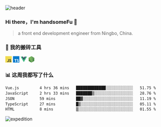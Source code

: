 ![header](https://raw.githubusercontent.com/fzq1998/fzq1998/master/header.png)

### Hi there，I'm handsomeFu 👋

> a front end development engineer from Ningbo, China.

### 🔧 我的搬砖工具
<code><img height="20" src="https://raw.githubusercontent.com/github/explore/80688e429a7d4ef2fca1e82350fe8e3517d3494d/topics/javascript/javascript.png" alt="javascript"></code>
<code><img height="20" src="https://raw.githubusercontent.com/github/explore/80688e429a7d4ef2fca1e82350fe8e3517d3494d/topics/typescript/typescript.png" alt="typescript"></code>
<code><img height="20" src="https://raw.githubusercontent.com/github/explore/80688e429a7d4ef2fca1e82350fe8e3517d3494d/topics/vue/vue.png" alt="vue"></code>
<code><img height="20" src="https://raw.githubusercontent.com/github/explore/80688e429a7d4ef2fca1e82350fe8e3517d3494d/topics/nodejs/nodejs.png" alt="nodejs"></code>



### 📊 这周我都写了什么
<!--START_SECTION:waka-->

```txt
Vue.js         4 hrs 36 mins   █████████████░░░░░░░░░░░░   51.75 %
JavaScript     2 hrs 33 mins   ███████▒░░░░░░░░░░░░░░░░░   28.76 %
JSON           59 mins         ██▓░░░░░░░░░░░░░░░░░░░░░░   11.19 %
TypeScript     27 mins         █▒░░░░░░░░░░░░░░░░░░░░░░░   05.11 %
HTML           8 mins          ▒░░░░░░░░░░░░░░░░░░░░░░░░   01.55 %
```

<!--END_SECTION:waka-->


![expedition](https://raw.githubusercontent.com/fzq1998/fzq1998/master/expedition.gif)

